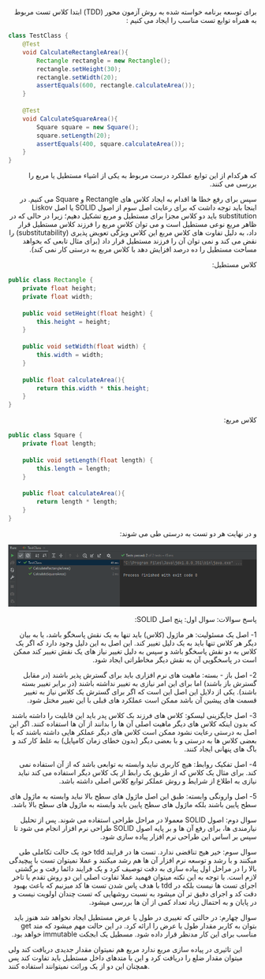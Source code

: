 # 
<p dir="rtl">برای توسعه برنامه خواسته شده به روش آزمون محور (TDD) ابتدا کلاس تست مربوط به همراه توابع تست مناسب را ایجاد می کنیم :
</p>


```java
class TestClass {
    @Test
    void CalculateRectangleArea(){
        Rectangle rectangle = new Rectangle();
        rectangle.setHeight(30);
        rectangle.setWidth(20);
        assertEquals(600, rectangle.calculateArea());
    }
    
    @Test
    void CalculateSquareArea(){
        Square square = new Square();
        square.setLength(20);
        assertEquals(400, square.calculateArea());
    }
}
```
<p dir="rtl"> که هرکدام از این توابع عملکرد درست مربوط به یکی از اشیاء مستطیل یا مربع را بررسی می کنند.
</p>
<p dir="rtl">
سپس برای رفع خطا ها اقدام به ایجاد کلاس های Rectangle و Square می کنیم. در اینجا باید توجه داشت که برای رعایت اصل سوم از اصول SOLID یا اصل Liskov substitution باید دو کلاس مجزا برای مستطیل و مربع تشکیل دهیم؛ زیرا در حالی که در ظاهر مربع نوعی مستطیل است و می توان کلاس مربع را فرزند کلاس مستطیل قرار داد، به دلیل تفاوت های کلاس مربع این کلاس ویژگی تعویض پذیری (substitutability) را نقض می کند و نمی توان آن را فرزند مستطیل قرار داد (برای مثال تابعی که بخواهد مساحت مستطیل را ده درصد افزایش دهد با کلاس مربع به درستی کار نمی کند).
</p>
<p dir="rtl">
کلاس مستطیل:
</p>

```java
public class Rectangle {
    private float height;
    private float width;

    public void setHeight(float height) {
        this.height = height;
    }

    public void setWidth(float width) {
        this.width = width;
    }

    public float calculateArea(){
        return this.width * this.height;
    }
}
```
<p dir="rtl">
کلاس مربع:
</p>

```java
public class Square {
    private float length;

    public void setLength(float length) {
        this.length = length;
    }

    public float calculateArea(){
        return length * length;
    }
}
```
<p dir="rtl">
و در نهایت هر دو تست به درستی طی می شوند:
</p>

![img.png](img.png)

<p dir="rtl">
پاسخ سوالات:
سوال اول: پنج اصل SOLID:
</p>

<p dir="rtl">
1- اصل یک مسئولیت: هر ماژول (کلاس) باید تنها به یک نقش پاسخگو باشد، یا به بیان دیگر هر کلاس تنها باید به یک دلیل تغییر کند. این اصل به این دلیل وجود دارد که اگر یک کلاس به دو نقش پاسخگو باشد و سپس به دلیل تغییر نیاز های یک نقش تغییر کند ممکن است در پاسخگویی آن به نقش دیگر مخاطراتی ایجاد شود.
</p>

<p dir="rtl">
2- اصل باز - بسته: ماهیت های نرم افزاری باید برای گسترش پذیر باشند (در مقابل گسترش باز باشند) اما برای این امر نیازی به تغییر نداشته باشند (در برابر تغییر بسته باشند). یکی از دلایل این اصل این است که اگر برای گسترش یک کلاس نیاز به تغییر قسمت های پیشین آن باشد ممکن است عملکرد های قبلی با این تغییر مختل شود.
</p>
<p dir="rtl">
3- اصل جایگزینی لیسکو: کلاس های فرزند بک کلاس پدر باید این قابلیت را داشته باشند که بدون اینکه کلاس های دیگر ماهیت اصلی آن ها را بدانند از آن ها استفاده کنند. اگر این اصل به درستی رعایت نشود ممکن است کلاس های دیگر عملکر هایی داشته باشند که با بعضی کلاس ها به درستی و با بعضی دیگر (بدون خطای زمان کامپایل) به غلط کار کند و باگ های پنهانی ایجاد کنند.
</p>
<p dir="rtl">
4- اصل تفکیک روابط: هیچ کاربری نباید وابسته به توابعی باشد که از آن استفاده نمی کند. برای مثال یک کلاس که از طریق یک رابط از یک کلاس دیگر استفاده می کند نباید نیازی به اطلاع از شرایط و روش عملکر توابع کلاس اصلی داشته باشد.
</p>
<p dir="rtl">
5- اصل وارونگی وابسته: طبق این اصل ماژول های سطح بالا نباید وابسته به ماژول های سطح پایین باشند بلکه ماژول های سطح پایین باید وابسته به ماژول های سطح بالا باشد.
</p>

<p dir="rtl">
سوال دوم: اصول SOLID معمولا در مراحل طراحی استفاده می شوند. پس از تحلیل نیارمندی ها، برای رفع آن ها و بر پایه اصول SOLID طراحی نرم افزار انجام می شود تا سپس بر اساس این طراحی نرم افزار پیاده سازی شود.
</p>


<p dir="rtl">
سوال سوم:
خیر هیج تناقضی ندارد. تست ها در فرایند 
tdd
خود یک حالت تکاملی طی میکنند و با رشد و توسعه نرم افزار آن ها هم رشد میکنند و عملا نمیتوان تست با پیچیدگی بالا را در مراحل اول پیاده سازی به دقت توصیف کرد و یک فرایند دائما رفت و برگشتی لازم است.
با توجه به این نکته میتوان فهمید عملا تفاوت اصلی این دو روش تقدم یا تاخر اجرای تست ها نیست بلکه در 
tdd 
با هدف پاس شدن تست ها کد میزنیم که باعث بهبود دقت کد و اجرای دقیق تر آن میشود به نسبت روشهایی که تست چندان اولویت نیست و در پایان و به احتمال زیاد تعداد کمی از آن ها بررسی میشود.
</p>

<p dir="rtl">
سوال چهارم: در حالتی که تغییری در طول یا عرض مستطیل ایجاد نخواهد شد هنوز باید بتوان به کاربر مقدار طول یا عرض را ارائه کرد. در این حالت مهم میشود که متد 
get
مناسب برای این کار مدنظر قرار داده شود.
مسطیل یک ابجکت 
immutable 
خواهد بود.

این تاثیری در پیاده سازی مربع ندارد مربع هم نمیتوان مقدار جدیدی دریافت کند ولی میتوان مقدار ضلع را دریافت کرد و این با متدهای داخل مستطیل باید تفاوت کند پس همچنان این دو از یک وراثت نمیتوانند استفاده کنند.
</p>
